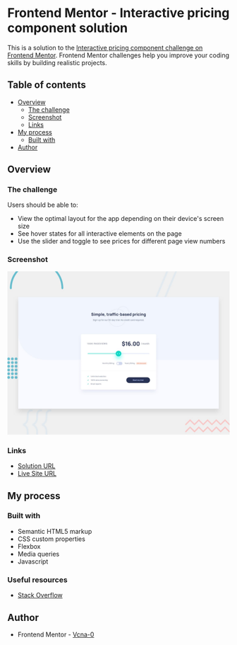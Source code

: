 # Frontend Mentor - Interactive pricing component solution

This is a solution to the [Interactive pricing component challenge on Frontend Mentor](https://www.frontendmentor.io/challenges/interactive-pricing-component-t0m8PIyY8). Frontend Mentor challenges help you improve your coding skills by building realistic projects. 

## Table of contents

- [Overview](#overview)
  - [The challenge](#the-challenge)
  - [Screenshot](#screenshot)
  - [Links](#links)
- [My process](#my-process)
  - [Built with](#built-with)
- [Author](#author)

## Overview

### The challenge

Users should be able to:

- View the optimal layout for the app depending on their device's screen size
- See hover states for all interactive elements on the page
- Use the slider and toggle to see prices for different page view numbers

### Screenshot

![](design/desktop-preview.jpg)

### Links

- [Solution URL](https://www.frontendmentor.io/solutions/interactivepricingcomponent-htmlcss-and-javascript-BcEnoy4h5)
- [Live Site URL](https://vcna-0.github.io/FrontendMentor-challenges/Interactive-pricing-component/)

## My process

### Built with

- Semantic HTML5 markup
- CSS custom properties
- Flexbox
- Media queries
- Javascript

### Useful resources

- [Stack Overflow](https://stackoverflow.com/)

## Author

- Frontend Mentor - [Vcna-0](https://www.frontendmentor.io/profile/Vcna-0)
